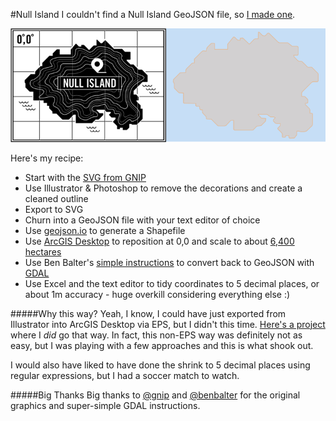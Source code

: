 #Null Island
I couldn't find a Null Island GeoJSON file, so [I made one](GeoJSON/null-island.geo.json).

![](readme-res/start-and-finish.png)

Here's my recipe:

* Start with the [SVG from GNIP](https://github.com/gnip/null-island)
* Use Illustrator & Photoshop to remove the decorations and create a cleaned outline
* Export to SVG
* Churn into a GeoJSON file with your text editor of choice
* Use [geojson.io](http://geojson.io) to generate a Shapefile
* Use [ArcGIS Desktop](http://www.esri.com/software/arcgis/arcgis-for-desktop) to reposition at 0,0 and scale to about [6,400 hectares](http://www.nullisland.com/geography.html)
* Use Ben Balter's [simple instructions](http://ben.balter.com/2013/06/26/how-to-convert-shapefiles-to-geojson-for-use-on-github/) to convert back to GeoJSON with [GDAL](http://www.gdal.org)
* Use Excel and the text editor to tidy coordinates to 5 decimal places, or about 1m accuracy - huge overkill considering everything else :)

#####Why this way?
Yeah, I know, I could have just exported from Illustrator into ArcGIS Desktop via EPS, but I didn't this time. [Here's a project](https://github.com/nixta/ahc) where I *did* go that way. In fact, this non-EPS way was definitely not as easy, but I was playing with a few approaches and this is what shook out.

I would also have liked to have done the shrink to 5 decimal places using regular expressions, but I had a soccer match to watch.

#####Big Thanks
Big thanks to [@gnip](https://github.com/gnip) and [@benbalter](https://github.com/benbalter) for the original graphics and super-simple GDAL instructions.